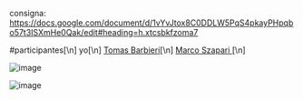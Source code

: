 consigna: https://docs.google.com/document/d/1vYvJtox8C0DDLW5PqS4pkayPHpqbo57t3ISXmHe0Qak/edit#heading=h.xtcsbkfzoma7

#participantes[\n]
yo[\n]
[Tomas Barbieri](https://github.com/tomas77745)[\n]
[Marco Szapari ](https://github.com/MarcoSzapar)[\n]




![image](https://github.com/user-attachments/assets/a0728661-3eaf-4b2b-8e79-b1e911fc00c9)



![image](https://github.com/user-attachments/assets/eb61070a-e571-4b17-a920-d08413f0e3a2)



